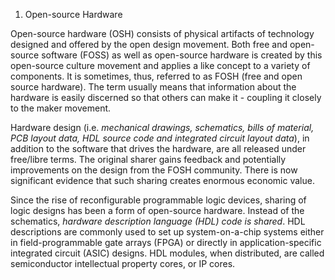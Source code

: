 1.  Open-source Hardware

Open-source hardware (OSH) consists of physical artifacts of technology
designed and offered by the open design movement. Both free and
open-source software (FOSS) as well as open-source hardware is created
by this open-source culture movement and applies a like concept to a
variety of components. It is sometimes, thus, referred to as FOSH (free
and open source hardware). The term usually means that information about
the hardware is easily discerned so that others can make it - coupling
it closely to the maker movement.

Hardware design (i.e. *mechanical drawings, schematics, bills of
material, PCB layout data, HDL source code and integrated circuit layout
data*), in addition to the software that drives the hardware, are all
released under free/libre terms. The original sharer gains feedback and
potentially improvements on the design from the FOSH community. There is
now significant evidence that such sharing creates enormous economic
value.

Since the rise of reconfigurable programmable logic devices, sharing of
logic designs has been a form of open-source hardware. Instead of the
schematics, *hardware description language (HDL) code is shared*. HDL
descriptions are commonly used to set up system-on-a-chip systems either
in field-programmable gate arrays (FPGA) or directly in
application-specific integrated circuit (ASIC) designs. HDL modules,
when distributed, are called semiconductor intellectual property cores,
or IP cores.
